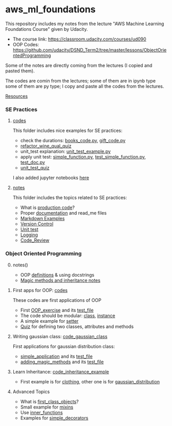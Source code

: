 # aws_ml_foundations

This repository includes my notes from the lecture "AWS Machine Learning Foundations Course" given by Udacity.

- The course link: https://classroom.udacity.com/courses/ud090
- OOP Codes: https://github.com/udacity/DSND_Term2/tree/master/lessons/ObjectOrientedProgramming

Some of the notes are directly coming from the lectures (I copied and pasted them). 

The codes are comin from the lectures; some of them are in ipynb type some of them are py type; I copy and paste all the 
codes from the lectures.

[Resources](https://github.com/pelinbalci/aws_ml_foundations/blob/master/Resources.md)

### SE Practices

1. [codes](https://github.com/pelinbalci/aws_ml_foundations/tree/master/SE_Practices/codes)

    This folder includes nice examples for SE practices: 
        
    - check the durations: [books_code.py](https://github.com/pelinbalci/aws_ml_foundations/blob/master/SE_Practices/codes/0_optimizing_code_common_books.py), [gift_code.py](https://github.com/pelinbalci/aws_ml_foundations/blob/master/SE_Practices/codes/1_optimizing_code_holiday_gifts.py)
    - [refactor_wine_qual_quiz](https://github.com/pelinbalci/aws_ml_foundations/blob/master/SE_Practices/codes/2_refactor_wine_quality.py)   
    - unit_test explanation: [unit_test_example.py](https://github.com/pelinbalci/aws_ml_foundations/blob/master/SE_Practices/codes/3_unit_test_simple_ex.py)
    - apply unit test: [simple_function.py](https://github.com/pelinbalci/aws_ml_foundations/blob/master/SE_Practices/codes/simple_function.py), [test_simple_function.py](https://github.com/pelinbalci/aws_ml_foundations/blob/master/SE_Practices/codes/test_simple_function.py), [test_doc.py]()  
    - [unit_test_quiz](https://github.com/pelinbalci/aws_ml_foundations/blob/master/SE_Practices/codes/test_nearest.py)
    
    I also added jupyter notebooks [here](https://github.com/pelinbalci/aws_ml_foundations/tree/master/SE_Practices/jupyter_notebooks)

2. [notes](https://github.com/pelinbalci/aws_ml_foundations/tree/master/SE_Practices/notes)
    
    This folder includes the topics related to SE practices:
    
    - What is [production code](https://github.com/pelinbalci/aws_ml_foundations/blob/master/SE_Practices/notes/1_Production_Code.md)?
    - Proper [documentation](https://github.com/pelinbalci/aws_ml_foundations/blob/master/SE_Practices/notes/2_Documentation.md) and read_me files
    - [Markdown Examples](https://github.com/pelinbalci/aws_ml_foundations/blob/master/SE_Practices/notes/3_Markdown_Examples.md)
    - [Version Control](https://github.com/pelinbalci/aws_ml_foundations/blob/master/SE_Practices/notes/4_Version_Control.md)
    - [Unit test](https://github.com/pelinbalci/aws_ml_foundations/blob/master/SE_Practices/notes/5_Unit_Test.md)
    - [Logging](https://github.com/pelinbalci/aws_ml_foundations/blob/master/SE_Practices/notes/6_Logging.md)
    - [Code_Review](https://github.com/pelinbalci/aws_ml_foundations/blob/master/SE_Practices/notes/7_Code_Review.md)
 
 
### Object Oriented Programming

0. notes()
    - OOP [definitions](https://github.com/pelinbalci/aws_ml_foundations/blob/master/OOP/notes/0_OOP_definitions.md) & using docstrings
    - [Magic methods and inheritance notes](https://github.com/pelinbalci/aws_ml_foundations/blob/master/OOP/notes/1_magic_methods_inheritance.md)
    

1. First apps for OOP: [codes](https://github.com/pelinbalci/aws_ml_foundations/tree/master/OOP/codes)
    
    These codes are first applications of OOP
    - First [OOP_exercise](https://github.com/pelinbalci/aws_ml_foundations/blob/master/OOP/codes/shirt_example.py) and its [test_file](https://github.com/pelinbalci/aws_ml_foundations/blob/master/OOP/codes/test_shirt_ex.py)
    - The code should be modular: [class](https://github.com/pelinbalci/aws_ml_foundations/blob/master/OOP/codes/modular_shirt_class.py), [instance](https://github.com/pelinbalci/aws_ml_foundations/blob/master/OOP/codes/modular_shirt_example.py)
    - A simple example for [setter](https://github.com/pelinbalci/aws_ml_foundations/blob/master/OOP/codes/setter_example.py)
    - [Quiz](https://github.com/pelinbalci/aws_ml_foundations/blob/master/OOP/codes/quiz_exercise.py) for defining two classes, attributes and methods

2. Writing gaussian class: [code_gaussian_class](https://github.com/pelinbalci/aws_ml_foundations/tree/master/OOP/code_gaussian_class)

    First applications for gaussian distribution class:
    - [simple_application](https://github.com/pelinbalci/aws_ml_foundations/blob/master/OOP/code_gaussian_class/gaussian_distribution_exercise.py) and its [test_file](https://github.com/pelinbalci/aws_ml_foundations/blob/master/OOP/code_gaussian_class/test.py)
    - [adding_magic_methods](https://github.com/pelinbalci/aws_ml_foundations/blob/master/OOP/code_gaussian_class/gaussian_with_magic.py) and its [test_file](https://github.com/pelinbalci/aws_ml_foundations/blob/master/OOP/code_gaussian_class/test_magic.py)
    

3. Learn Inheritance: [code_inheritance_example](https://github.com/pelinbalci/aws_ml_foundations/tree/master/OOP/code_inheritance_example)
    - First example is for [clothing](https://github.com/pelinbalci/aws_ml_foundations/blob/master/OOP/code_inheritance_example/clothing_example.py), other one is for [gaussian_distribution](https://github.com/pelinbalci/aws_ml_foundations/blob/master/OOP/code_inheritance_example/gaussian_distribution.py)
    
  
4. Advanced Topics 
    - What is [first_class_objects](https://github.com/pelinbalci/aws_ml_foundations/blob/master/OOP/advanced_topics/first_class_objects.py)?
    - Small example for [mixins](https://github.com/pelinbalci/aws_ml_foundations/blob/master/OOP/advanced_topics/mixin.py)
    - Use [inner_functions](https://github.com/pelinbalci/aws_ml_foundations/blob/master/OOP/advanced_topics/inner_functions.py)
    - Examples for [simple_decorators](https://github.com/pelinbalci/aws_ml_foundations/blob/master/OOP/advanced_topics/simple_decorators.py)
    
